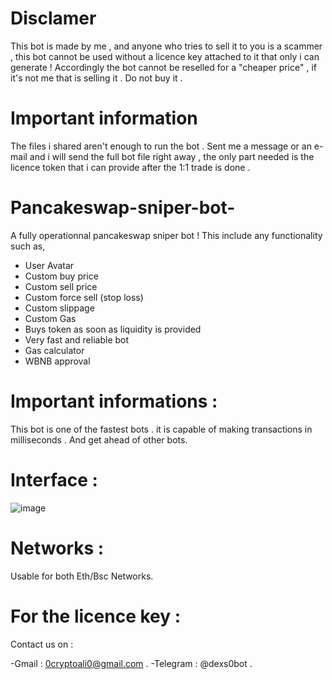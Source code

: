 
# Disclamer 

This bot is made by me , and anyone who tries to sell it to you is a scammer , this bot cannot be used without a licence key attached to it that only i can generate ! 
Accordingly the bot cannot be reselled for a "cheaper price" , if it's not me that is selling it . Do not buy it .

# Important information 
 
 The files i shared aren't enough to run the bot . Sent me a message or an e-mail and i will send the full bot file right away , the only part needed is the licence token that i can provide after the 1:1 trade is done .

# Pancakeswap-sniper-bot-


A fully operationnal pancakeswap sniper bot !
This include any functionality such as,
- User Avatar
- Custom buy price
- Custom sell price
- Custom force sell (stop loss)
- Custom slippage
- Custom Gas
- Buys token as soon as liquidity is provided
- Very fast and reliable bot 
- Gas calculator 
- WBNB approval 
# Important informations : 
This bot is one of the fastest bots . it is capable of making transactions in milliseconds . And get ahead of other bots. 
# Interface :
![image](https://user-images.githubusercontent.com/84985811/128026508-28c594d8-daee-4618-895a-7528af4ad7e9.png)
# Networks :
Usable for both Eth/Bsc Networks.
# For the licence key :
Contact us on :


-Gmail : 0cryptoali0@gmail.com .
-Telegram : @dexs0bot .

